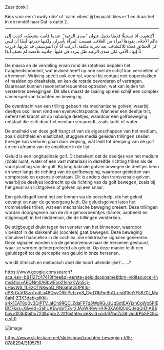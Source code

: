 Zear donki!

Kies voor een 'rowdy ride' of 'calm vibes' jij bepaald! kies er 1 en draai het in de ronde! naar Dat is optie 2. 

-----------------------------------------------------------------------------------------------------

أكتشفت آنا تسجيلًا قديمًا يحمل عنوان "صدى الرغبة". عندما قامت بتشغيله، جُذبت إلى عالم الأحلام، يقودها امرأة من الغلاف. همست المرأة بأسرار، ولكنها حذرتها أيضًا أن ليس كل الحقائق مُعدّة للاكتشاف. بعد تجربة مكثفة، أدركت آنا أن الموسيقى قد غيّرتها. قررت إنهاء الأمر، لكن صدى الرغبة ظل يتردد في قلبها، جاذبية غامضة لم تختفِ أبدًا.D

---------------------------------------------------------------------------------------------------------


De massa en de verdeling ervan rond de rotatieas bepalen het traagheidsmoment, wat invloed heeft op hoe snel de schijf kan versnellen of afremmen. Wrijving speelt ook een rol, vooral bij contact met oppervlakken of naalden op draaitafels, en kan de rotatie bevorderen of vertragen. Daarnaast kunnen resonantiefrequenties optreden, wat kan leiden tot versterkte bewegingen. Dit alles maakt de raaiing op een schijf een complex samenspel van krachten en beweging.

De overdracht van een trilling gebeurt via mechanische golven, waarbij deeltjes oscilleren rond een evenwichtspositie. Wanneer een deeltje trilt, oefent het kracht uit op naburige deeltjes, waardoor een golfbeweging ontstaat die zich door het medium verspreidt, zoals lucht of water.

De snelheid van deze golf hangt af van de eigenschappen van het medium, zoals dichtheid en elasticiteit; stuggere media geleiden trillingen sneller. Energie kan verloren gaan door wrijving, wat leidt tot demping van de golf en een afname van de amplitude in de tijd.

Geluid is een longitudinale golf. Dit betekent dat de deeltjes van het medium (zoals lucht, water of een vast materiaal) in dezelfde richting trillen als de voortplanting van de golf. Bij longitudinale golven bewegen de deeltjes heen en weer langs de richting van de golfbeweging, waardoor gebieden van compressie en expansie ontstaan. Dit is anders dan transversale golven, waarbij de deeltjes loodrecht op de richting van de golf bewegen, zoals bij het geval van lichtgolven of golven op een snaar.

Een geluidsgolf komt het oor binnen via de oorschelp, die het geluid opvangt en naar de gehoorgang leidt. De geluidsgolven laten het trommelvlies trillen, wat een mechanische beweging creëert. Deze trillingen worden doorgegeven aan de drie gehoorbeentjes (hamer, aanbeeld en stijgbeugel) in het middenoor, die de trillingen versterken. 

De stijgbeugel drukt tegen het venster van het binnenoor, waardoor vloeistof in de slakkenhuis (cochlea) gaat bewegen. Deze beweging stimuleert haarcellen in de cochlea, die elektrische signalen genereren. Deze signalen worden via de gehoorzenuw naar de hersenen gestuurd, waar ze worden geïnterpreteerd als geluid. Op deze manier leidt een geluidsgolf tot de perceptie van geluid in onze hersenen.

wie dit ritmisch en melodisch doet die hoort uiteindelijke?.......? 

https://www.google.com/search?sca_esv=b81127c47418f4ee&q=eerste+geluidsopname&tbm=vid&source=lnms&fbs=AEQNm0A6bwEop21ehxKWq5cj-cHavWS_fLEzOTNKwoQ_RN0atqtz5fPKIb-dPSrGuV18zpTodLn46QsyORljIPetzxg8_CyrD1bFmBrALxeaB1hhYF58Z0I_Mu8aM-Z3X3dabksIKtii-a4x1EAT8q0y3OiPTV_aIOh9RQC_ZdaFP7q3WgRGJJUgSdtEAYjxhCgWoSPiEBC7&sa=X&ved=2ahUKEwjcjrTZvr2JAxWR6wIHHR3XA6IQ0pQJegQIEhAB&biw=1236&bih=723&dpr=2.2#fpstate=ive&vld=cid:97bd7c39,vid:IrPbSF48rJo,st:0

![image](https://github.com/user-attachments/assets/9249af4a-44c1-4298-a6c5-f5bc19432c3d)

https://www.slideshare.net/slideshow/krachten-beweging-h15-0788294/3195751
